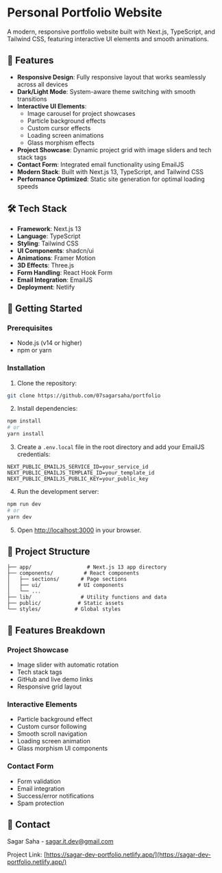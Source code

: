 # Personal Portfolio Website

A modern, responsive portfolio website built with Next.js, TypeScript, and Tailwind CSS, featuring interactive UI elements and smooth animations.

## 🌟 Features

- **Responsive Design**: Fully responsive layout that works seamlessly across all devices
- **Dark/Light Mode**: System-aware theme switching with smooth transitions
- **Interactive UI Elements**:
  - Image carousel for project showcases
  - Particle background effects
  - Custom cursor effects
  - Loading screen animations
  - Glass morphism effects
- **Project Showcase**: Dynamic project grid with image sliders and tech stack tags
- **Contact Form**: Integrated email functionality using EmailJS
- **Modern Stack**: Built with Next.js 13, TypeScript, and Tailwind CSS
- **Performance Optimized**: Static site generation for optimal loading speeds

## 🛠️ Tech Stack

- **Framework**: Next.js 13
- **Language**: TypeScript
- **Styling**: Tailwind CSS
- **UI Components**: shadcn/ui
- **Animations**: Framer Motion
- **3D Effects**: Three.js
- **Form Handling**: React Hook Form
- **Email Integration**: EmailJS
- **Deployment**: Netlify

## 🚀 Getting Started

### Prerequisites

- Node.js (v14 or higher)
- npm or yarn

### Installation

1. Clone the repository:

```bash
git clone https://github.com/07sagarsaha/portfolio
```

2. Install dependencies:

```bash
npm install
# or
yarn install
```

3. Create a `.env.local` file in the root directory and add your EmailJS credentials:

```env
NEXT_PUBLIC_EMAILJS_SERVICE_ID=your_service_id
NEXT_PUBLIC_EMAILJS_TEMPLATE_ID=your_template_id
NEXT_PUBLIC_EMAILJS_PUBLIC_KEY=your_public_key
```

4. Run the development server:

```bash
npm run dev
# or
yarn dev
```

5. Open [http://localhost:3000](http://localhost:3000) in your browser.

## 📁 Project Structure

```
├── app/                  # Next.js 13 app directory
├── components/          # React components
│   ├── sections/       # Page sections
│   ├── ui/            # UI components
│   └── ...
├── lib/                # Utility functions and data
├── public/            # Static assets
└── styles/           # Global styles
```

## 📱 Features Breakdown

### Project Showcase

- Image slider with automatic rotation
- Tech stack tags
- GitHub and live demo links
- Responsive grid layout

### Interactive Elements

- Particle background effect
- Custom cursor following
- Smooth scroll navigation
- Loading screen animation
- Glass morphism UI components

### Contact Form

- Form validation
- Email integration
- Success/error notifications
- Spam protection

## 📧 Contact

Sagar Saha - sagar.it.dev@gmail.com

Project Link: [https://sagar-dev-portfolio.netlify.app/](https://sagar-dev-portfolio.netlify.app/)

